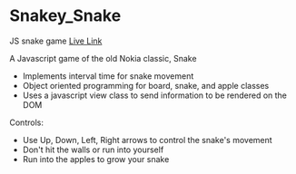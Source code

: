 # Snakey_Snake
JS snake game
[Live Link](http://benjieng.github.io/Snakey_Snake/snake.html)

A Javascript game of the old Nokia classic, Snake
- Implements interval time for snake movement 
- Object oriented programming for board, snake, and apple classes
- Uses a javascript view class to send information to be rendered on the DOM

Controls:
- Use Up, Down, Left, Right arrows to control the snake's movement
- Don't hit the walls or run into yourself
- Run into the apples to grow your snake